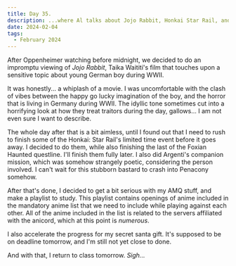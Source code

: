 ```yaml
---
title: Day 35.
description: ...where Al talks about Jojo Rabbit, Honkai Star Rail, and Secret Santa.
date: 2024-02-04
tags: 
  - February 2024
---
```


After Oppenheimer watching before midnight, we decided to do an impromptu viewing of *Jojo Rabbit*, Taika Waititi's film that touches upon a sensitive topic about young German boy during WWII.

It was honestly... a whiplash of a movie. I was uncomfortable with the clash of vibes between the happy go lucky imagination of the boy, and the horror that is living in Germany during WWII. The idyllic tone sometimes cut into a horrifying look at how they treat traitors during the day, gallows... I am not even sure I want to describe.

The whole day after that is a bit aimless, until I found out that I need to rush to finish some of the Honkai: Star Rail's limited time event before it goes away. I decided to do them, while also finishing the last of the Foxian Haunted questline. I'll finish them fully later. I also did Argenti's companion mission, which was somehow strangely poetic, considering the person involved. I can't wait for this stubborn bastard to crash into Penacony somehow.

After that's done, I decided to get a bit serious with my AMQ stuff, and make a playlist to study. This playlist contains openings of anime included in the mandatory anime list that we need to include while playing against each other. All of the anime included in the list is related to the servers affiliated with the anicord, which at this point is *numerous*.

I also accelerate the progress for my secret santa gift. It's supposed to be on deadline tomorrow, and I'm still not yet close to done.

And with that, I return to class tomorrow. *Sigh...*